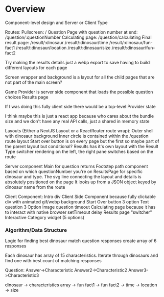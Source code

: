 # Overview

Component-level design and Server or Client Type

Routes:
Pullscreen: /
Question Page with question number at end: /question/:questionNumber
Calculating page: /question/calculating
Final result page: /result/:dinosaur
/result/:dinosaur/time
/result/:dinosaur/fun-fact1
/result/:dinosaur/location
/result/:dinosaur/size
/result/:dinosaur/fun-fact2

Try making the results details just a webp export to save having to build different layouts for each page

Screen wrapper and background is a layout for all the child pages that are not part of the main screen?

Game Provider is server side component that loads the possible question choices
Results page

If I was doing this fully client side there would be a top-level Provider state

I think maybe this is just a react app because who cares about the bundle size and we don't have any real API calls, just a shared in memory state

Layouts (Either a NextJS Layout or a ReactRouter route wrap):
Outer shell with dinosaur background
Inner circle is contained within the /question route layout
Start over button is on every page but the first so maybe part of the parent layout but conditional?
Results has it's own layout with the Result Type switcher rendering on the left, the right pane switches based on the route

Server component
Main for question returns
Footstep path component based on which questionNumber you're on
ResultsPage for specific dinosaur and type. The svg line connecting the layout and details is absolutely positioned on the page
It looks up from a JSON object keyed by dinosaur name from the route

Client Component:
Intro div Client Side Component because fully clickable div with animated gif/webp background
Start Over button
3 option Text question
3 Option Image question
timeout
Calculating page because it has to interact with native browser setTimeout delay
Results page "switcher"
Interactive Category widget (5 options)

### Algorithm/Data Structure

Logic for finding best dinosaur match question responses create array of 6 responses

Each dinosaur has array of 15 characteristics. Iterate through dinosaurs and find one with best count of matching responses

Question:
Answer->Characteristic
Answer2->Characteristic2
Answer3->Characteristic3

dinosaur -> characteristics array
-> fun fact1
-> fun fact2
-> time
-> location
-> size
